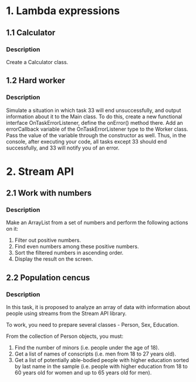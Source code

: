 # 1. Lambda expressions
## 1.1 Calculator
### Description
Create a Calculator class.

## 1.2 Hard worker
### Description
Simulate a situation in which task 33 will end unsuccessfully, and output information about it to the Main class. To do this, create a new functional interface 
OnTaskErrorListener, define the onError() method there. Add an errorCallback variable of the OnTaskErrorListener type to the Worker class. Pass the value of the variable
through the constructor as well. Thus, in the console, after executing your code, all tasks except 33 should end successfully, and 33 will notify you of an error.

# 2. Stream API
## 2.1 Work with numbers
### Description
Make an ArrayList from a set of numbers and perform the following actions on it:

1. Filter out positive numbers.
2. Find even numbers among these positive numbers.
3. Sort the filtered numbers in ascending order.
4. Display the result on the screen.

## 2.2 Population cencus
### Description
In this task, it is proposed to analyze an array of data with information about people using streams from the Stream API library.

To work, you need to prepare several classes - Person, Sex, Education.

From the collection of Person objects, you must:
1. Find the number of minors (i.e. people under the age of 18).
2. Get a list of names of conscripts (i.e. men from 18 to 27 years old).
3. Get a list of potentially able-bodied people with higher education sorted by last name in the sample (i.e. people with higher education from 18 to 60 years old for women and up to 65 years old for men).

